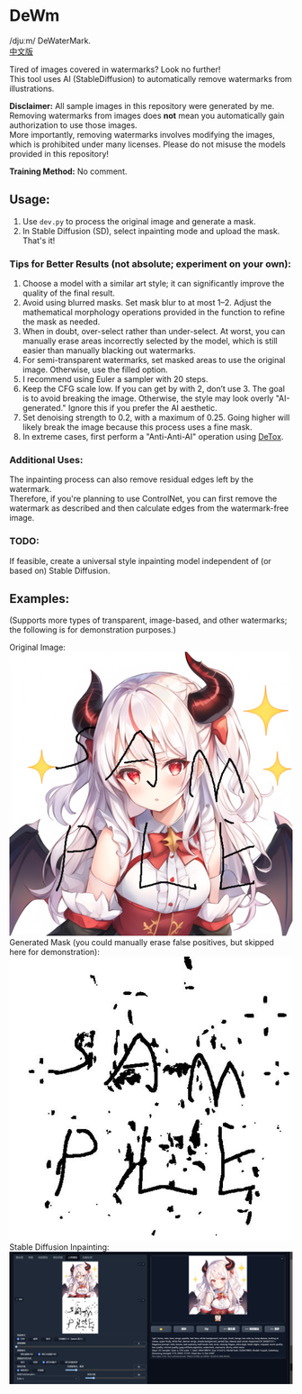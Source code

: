 # DeWm
/djuːm/ DeWaterMark.  
[中文版](./README_CN.MD)  

Tired of images covered in watermarks? Look no further!  
This tool uses AI (StableDiffusion) to automatically remove watermarks from illustrations.  

**Disclaimer:** All sample images in this repository were generated by me.  
Removing watermarks from images does **not** mean you automatically gain authorization to use those images.  
More importantly, removing watermarks involves modifying the images, which is prohibited under many licenses. Please do not misuse the models provided in this repository!  

**Training Method:** No comment.  

## Usage:  
1. Use `dev.py` to process the original image and generate a mask.  
2. In Stable Diffusion (SD), select inpainting mode and upload the mask.  
That's it!  

### Tips for Better Results (not absolute; experiment on your own):  
1. Choose a model with a similar art style; it can significantly improve the quality of the final result.  
2. Avoid using blurred masks. Set mask blur to at most 1–2. Adjust the mathematical morphology operations provided in the function to refine the mask as needed.  
3. When in doubt, over-select rather than under-select. At worst, you can manually erase areas incorrectly selected by the model, which is still easier than manually blacking out watermarks.  
4. For semi-transparent watermarks, set masked areas to use the original image. Otherwise, use the filled option.  
5. I recommend using Euler a sampler with 20 steps.  
6. Keep the CFG scale low. If you can get by with 2, don’t use 3. The goal is to avoid breaking the image. Otherwise, the style may look overly "AI-generated." Ignore this if you prefer the AI aesthetic.  
7. Set denoising strength to 0.2, with a maximum of 0.25. Going higher will likely break the image because this process uses a fine mask.  
8. In extreme cases, first perform a "Anti-Anti-AI" operation using [DeTox](https://github.com/huzpsb/DeTox).  

### Additional Uses:  
The inpainting process can also remove residual edges left by the watermark.  
Therefore, if you're planning to use ControlNet, you can first remove the watermark as described and then calculate edges from the watermark-free image.  

### TODO:  
If feasible, create a universal style inpainting model independent of (or based on) Stable Diffusion.  

## Examples:  
(Supports more types of transparent, image-based, and other watermarks; the following is for demonstration purposes.)  

Original Image:  
![](./sample.png)  
Generated Mask (you could manually erase false positives, but skipped here for demonstration):  
![](./mask.jpg)  
Stable Diffusion Inpainting:  
![](./ss.png)
